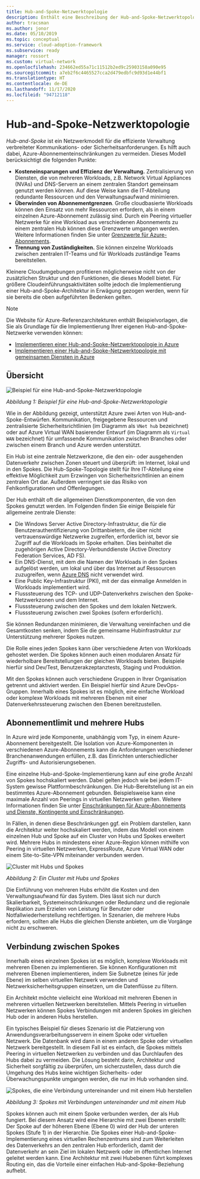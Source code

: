 ```yaml
---
title: Hub-and-Spoke-Netzwerktopologie
description: Enthält eine Beschreibung der Hub-and-Spoke-Netzwerktopologie zur effizienteren Verwaltung gemeinsamer Kommunikations- oder Sicherheitsanforderungen.
author: tracsman
ms.author: jonor
ms.date: 05/10/2019
ms.topic: conceptual
ms.service: cloud-adoption-framework
ms.subservice: ready
manager: rossort
ms.custom: virtual-network
ms.openlocfilehash: 234662ed55a71c11512b2ed9c25903158a090e95
ms.sourcegitcommit: a7eb2f6c4465527cca2d479edbfc9d93d1e44bf1
ms.translationtype: HT
ms.contentlocale: de-DE
ms.lasthandoff: 11/17/2020
ms.locfileid: "94712118"
---
```

# <a name="hub-and-spoke-network-topology"></a>Hub-and-Spoke-Netzwerktopologie

_Hub-and-Spoke_ ist ein Netzwerkmodell für die effiziente Verwaltung verbreiteter Kommunikations- oder Sicherheitsanforderungen. Es hilft auch dabei, Azure-Abonnementeinschränkungen zu vermeiden. Dieses Modell berücksichtigt die folgenden Punkte:

- **Kosteneinsparungen und Effizienz der Verwaltung.** Zentralisierung von Diensten, die von mehreren Workloads, z.B. Network Virtual Appliances (NVAs) und DNS-Servern an einem zentralen Standort gemeinsam genutzt werden können. Auf diese Weise kann die IT-Abteilung redundante Ressourcen und den Verwaltungsaufwand minimieren.
- **Überwinden von Abonnementgrenzen**. Große cloudbasierte Workloads können den Einsatz von mehr Ressourcen erfordern, als in einem einzelnen Azure-Abonnement zulässig sind. Durch ein Peering virtueller Netzwerke für eine Workload aus verschiedenen Abonnements zu einem zentralen Hub können diese Grenzwerte umgangen werden. Weitere Informationen finden Sie unter [Grenzwerte für Azure-Abonnements](/azure/azure-resource-manager/management/azure-subscription-service-limits).
- **Trennung von Zuständigkeiten.** Sie können einzelne Workloads zwischen zentralen IT-Teams und für Workloads zuständige Teams bereitstellen.

Kleinere Cloudumgebungen profitieren möglicherweise nicht von der zusätzlichen Struktur und den Funktionen, die dieses Modell bietet. Für größere Cloudeinführungsaktivitäten sollte jedoch die Implementierung einer Hub-and-Spoke-Architektur in Erwägung gezogen werden, wenn für sie bereits die oben aufgeführten Bedenken gelten.

> [!NOTE]
> Die Website für Azure-Referenzarchitekturen enthält Beispielvorlagen, die Sie als Grundlage für die Implementierung Ihrer eigenen Hub-and-Spoke-Netzwerke verwenden können:
>
> - [Implementieren einer Hub-and-Spoke-Netzwerktopologie in Azure](/azure/architecture/reference-architectures/hybrid-networking/hub-spoke)
> - [Implementieren einer Hub-and-Spoke-Netzwerktopologie mit gemeinsamen Diensten in Azure](/azure/architecture/reference-architectures/hybrid-networking/#hub-spoke-network-topology)

## <a name="overview"></a>Übersicht

![Beispiel für eine Hub-and-Spoke-Netzwerktopologie](../../_images/azure-best-practices/network-hub-spoke-high-level.png)

_Abbildung 1: Beispiel für eine Hub-and-Spoke-Netzwerktopologie_

Wie in der Abbildung gezeigt, unterstützt Azure zwei Arten von Hub-and-Spoke-Entwürfen. Kommunikation, freigegebene Ressourcen und zentralisierte Sicherheitsrichtlinien (im Diagramm als `VNet hub` bezeichnet) oder auf Azure Virtual WAN basierender Entwurf (im Diagramm als `Virtual WAN` bezeichnet) für umfassende Kommunikation zwischen Branches oder zwischen einem Branch und Azure werden unterstützt.

Ein Hub ist eine zentrale Netzwerkzone, die den ein- oder ausgehenden Datenverkehr zwischen Zonen steuert und überprüft: im Internet, lokal und in den Spokes. Die Hub-Spoke-Topologie stellt für Ihre IT-Abteilung eine effektive Möglichkeit zum Erzwingen von Sicherheitsrichtlinien an einem zentralen Ort dar. Außerdem verringert sie das Risiko von Fehlkonfigurationen und Offenlegungen.

Der Hub enthält oft die allgemeinen Dienstkomponenten, die von den Spokes genutzt werden. Im Folgenden finden Sie einige Beispiele für allgemeine zentrale Dienste:

- Die Windows Server Active Directory-Infrastruktur, die für die Benutzerauthentifizierung von Drittanbietern, die über nicht vertrauenswürdige Netzwerke zugreifen, erforderlich ist, bevor sie Zugriff auf die Workloads im Spoke erhalten. Dies beinhaltet die zugehörigen Active Directory-Verbunddienste (Active Directory Federation Services, AD FS).
- Ein DNS-Dienst, mit dem die Namen der Workloads in den Spokes aufgelöst werden, um lokal und über das Internet auf Ressourcen zuzugreifen, wenn [Azure DNS](/azure/dns/dns-overview) nicht verwendet wird.
- Eine Public Key-Infrastruktur (PKI), mit der das einmalige Anmelden in Workloads implementiert wird.
- Flusssteuerung des TCP- und UDP-Datenverkehrs zwischen den Spoke-Netzwerkzonen und dem Internet.
- Flusssteuerung zwischen den Spokes und dem lokalen Netzwerk.
- Flusssteuerung zwischen zwei Spokes (sofern erforderlich).

Sie können Redundanzen minimieren, die Verwaltung vereinfachen und die Gesamtkosten senken, indem Sie die gemeinsame Hubinfrastruktur zur Unterstützung mehrerer Spokes nutzen.

Die Rolle eines jeden Spokes kann über verschiedene Arten von Workloads gehostet werden. Die Spokes können auch einen modularen Ansatz für wiederholbare Bereitstellungen der gleichen Workloads bieten. Beispiele hierfür sind Dev/Test, Benutzerakzeptanztests, Staging und Produktion.

Mit den Spokes können auch verschiedene Gruppen in Ihrer Organisation getrennt und aktiviert werden. Ein Beispiel hierfür sind Azure DevOps-Gruppen. Innerhalb eines Spokes ist es möglich, eine einfache Workload oder komplexe Workloads mit mehreren Ebenen mit einer Datenverkehrssteuerung zwischen den Ebenen bereitzustellen.

## <a name="subscription-limits-and-multiple-hubs"></a>Abonnementlimit und mehrere Hubs

In Azure wird jede Komponente, unabhängig vom Typ, in einem Azure-Abonnement bereitgestellt. Die Isolation von Azure-Komponenten in verschiedenen Azure-Abonnements kann die Anforderungen verschiedener Branchenanwendungen erfüllen, z.B. das Einrichten unterschiedlicher Zugriffs- und Autorisierungsebenen.

Eine einzelne Hub-and-Spoke-Implementierung kann auf eine große Anzahl von Spokes hochskaliert werden. Dabei gelten jedoch wie bei jedem IT-System gewisse Plattformbeschränkungen. Die Hub-Bereitstellung ist an ein bestimmtes Azure-Abonnement gebunden. Beispielsweise kann eine maximale Anzahl von Peerings in virtuellen Netzwerken gelten. Weitere Informationen finden Sie unter [Einschränkungen für Azure-Abonnements und Dienste, Kontingente und Einschränkungen](/azure/azure-resource-manager/management/azure-subscription-service-limits).

In Fällen, in denen diese Beschränkungen ggf. ein Problem darstellen, kann die Architektur weiter hochskaliert werden, indem das Modell von einem einzelnen Hub und Spoke auf ein Cluster von Hubs und Spokes erweitert wird. Mehrere Hubs in mindestens einer Azure-Region können mithilfe von Peering in virtuellen Netzwerken, ExpressRoute, Azure Virtual WAN oder einem Site-to-Site-VPN miteinander verbunden werden.

![Cluster mit Hubs und Spokes](../../_images/azure-best-practices/network-hub-spokes-cluster.png)

_Abbildung 2: Ein Cluster mit Hubs und Spokes_

Die Einführung von mehreren Hubs erhöht die Kosten und den Verwaltungsaufwand für das System. Dies lässt sich nur durch Skalierbarkeit, Systemeinschränkungen oder Redundanz und die regionale Replikation zum Erzielen von Leistung für Benutzer oder Notfallwiederherstellung rechtfertigen. In Szenarien, die mehrere Hubs erfordern, sollten alle Hubs die gleichen Dienste anbieten, um die Vorgänge nicht zu erschweren.

## <a name="interconnection-between-spokes"></a>Verbindung zwischen Spokes

Innerhalb eines einzelnen Spokes ist es möglich, komplexe Workloads mit mehreren Ebenen zu implementieren. Sie können Konfigurationen mit mehreren Ebenen implementieren, indem Sie Subnetze (eines für jede Ebene) im selben virtuellen Netzwerk verwenden und Netzwerksicherheitsgruppen einsetzen, um die Datenflüsse zu filtern.

Ein Architekt möchte vielleicht eine Workload mit mehreren Ebenen in mehreren virtuellen Netzwerken bereitstellen. Mittels Peering in virtuellen Netzwerken können Spokes Verbindungen mit anderen Spokes im gleichen Hub oder in anderen Hubs herstellen.

Ein typisches Beispiel für dieses Szenario ist die Platzierung von Anwendungsverarbeitungsservern in einem Spoke oder virtuellen Netzwerk. Die Datenbank wird dann in einem anderen Spoke oder virtuellen Netzwerk bereitgestellt. In diesem Fall ist es einfach, die Spokes mittels Peering in virtuellen Netzwerken zu verbinden und das Durchlaufen des Hubs dabei zu vermeiden. Die Lösung besteht darin, Architektur und Sicherheit sorgfältig zu überprüfen, um sicherzustellen, dass durch die Umgehung des Hubs keine wichtigen Sicherheits- oder Überwachungspunkte umgangen werden, die nur im Hub vorhanden sind.

![Spokes, die eine Verbindung untereinander und mit einem Hub herstellen](../../_images/azure-best-practices/network-spoke-to-spoke.png)

_Abbildung 3: Spokes mit Verbindungen untereinander und mit einem Hub_

Spokes können auch mit einem Spoke verbunden werden, der als Hub fungiert. Bei diesem Ansatz wird eine Hierarchie mit zwei Ebenen erstellt: Der Spoke auf der höheren Ebene (Ebene 0) wird der Hub der unteren Spokes (Stufe 1) in der Hierarchie. Die Spokes einer Hub-and-Spoke-Implementierung eines virtuellen Rechenzentrums sind zum Weiterleiten des Datenverkehrs an den zentralen Hub erforderlich, damit der Datenverkehr an sein Ziel im lokalen Netzwerk oder im öffentlichen Internet geleitet werden kann. Eine Architektur mit zwei Hubebenen führt komplexes Routing ein, das die Vorteile einer einfachen Hub-and-Spoke-Beziehung aufhebt.
